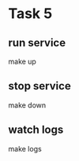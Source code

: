  <h1>Task 5</h1>

 <h2> run service</h2>
 make up

  <h2> stop service</h2>
 make down

   <h2> watch logs</h2>
 make logs
